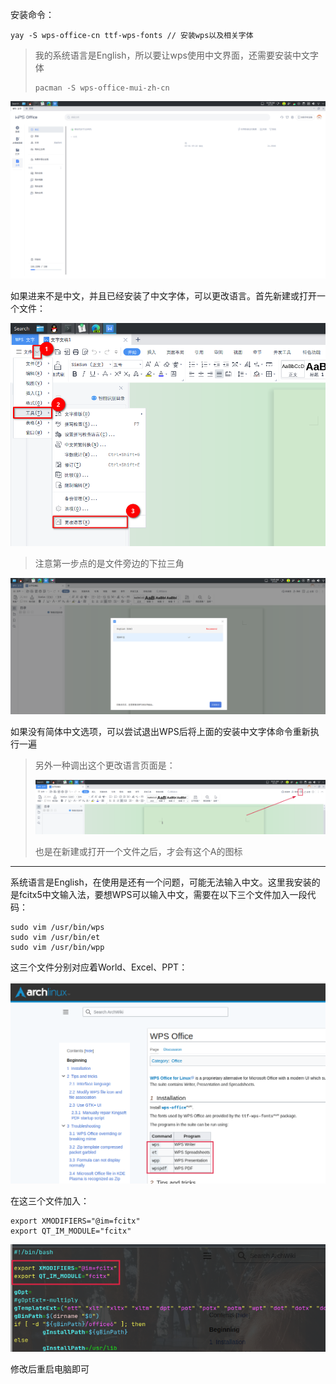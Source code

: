 安装命令：

```shell
yay -S wps-office-cn ttf-wps-fonts // 安装wps以及相关字体
```

> 我的系统语言是English，所以要让wps使用中文界面，还需要安装中文字体
>
> ```shell
> pacman -S wps-office-mui-zh-cn 
> ```

![image-20230301103836022](install-wps-office.assets/image-20230301103836022.png)

如果进来不是中文，并且已经安装了中文字体，可以更改语言。首先新建或打开一个文件：

![image-20230301104833561](install-wps-office.assets/image-20230301104833561.png)

> 注意第一步点的是文件旁边的下拉三角

![image-20230301104943703](install-wps-office.assets/image-20230301104943703.png)

如果没有简体中文选项，可以尝试退出WPS后将上面的安装中文字体命令重新执行一遍

> 另外一种调出这个更改语言页面是：
>
> ![image-20230301105220637](install-wps-office.assets/image-20230301105220637.png)
>
> 也是在新建或打开一个文件之后，才会有这个A的图标

-----

系统语言是English，在使用是还有一个问题，可能无法输入中文。这里我安装的是fcitx5中文输入法，要想WPS可以输入中文，需要在以下三个文件加入一段代码：

```shell
sudo vim /usr/bin/wps
sudo vim /usr/bin/et
sudo vim /usr/bin/wpp
```

这三个文件分别对应着World、Excel、PPT：

![image-20230301105906055](install-wps-office.assets/image-20230301105906055.png)

在这三个文件加入：

```shell
export XMODIFIERS="@im=fcitx"
export QT_IM_MODULE="fcitx"
```

![image-20230301105955061](install-wps-office.assets/image-20230301105955061.png)

修改后重启电脑即可